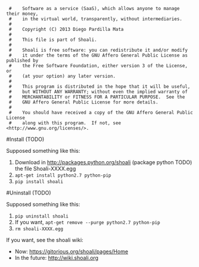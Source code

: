      #    Software as a service (SaaS), which allows anyone to manage their money,
     #    in the virtual world, transparently, without intermediaries.
     #
     #    Copyright (C) 2013 Diego Pardilla Mata
     #
     #    This file is part of Shoali.
     #
     #    Shoali is free software: you can redistribute it and/or modify
     #    it under the terms of the GNU Affero General Public License as published by
     #    the Free Software Foundation, either version 3 of the License, or
     #    (at your option) any later version.
     #
     #    This program is distributed in the hope that it will be useful,
     #    but WITHOUT ANY WARRANTY; without even the implied warranty of
     #    MERCHANTABILITY or FITNESS FOR A PARTICULAR PURPOSE.  See the
     #    GNU Affero General Public License for more details.
     #
     #    You should have received a copy of the GNU Affero General Public License
     #    along with this program.  If not, see <http://www.gnu.org/licenses/>.


#Install (TODO)

Supposed something like this:

1. Download in http://packages.python.org/shoali (package python TODO) the file Shoali-XXXX.egg
2. `apt-get install python2.7 python-pip`
3. `pip install shoali`

#Uninstall (TODO)

Supposed something like this:

1. `pip uninstall shoali`
2. If you want, `apt-get remove --purge python2.7 python-pip`
3. `rm shoali-XXXX.egg`

If you want, see the shoali wiki:

 * Now: https://gitorious.org/shoali/pages/Home
 * In the future: http://wiki.shoali.org
